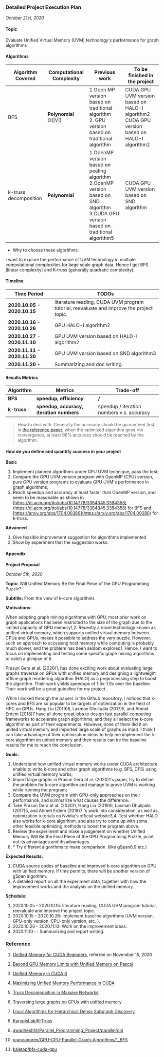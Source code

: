 ### Detailed Project Execution Plan

*October 21st, 2020*


#### Topic

Evaluate Unified Virtual Memory (UVM) technology's performance for graph algorithms

#### Algorithms

| Algorithm Covered | Computational Complexity | Previous work | To be finished in the project |
| --- | --- | --- | --- |
| BFS | **Polynomial** O(\|V\|) | 1.Open MP version based on traditional algorithm   <br/> 2. GPU version based on traditional algorithm | CUDA GPU UVM version based on HALO-I algorithm2  <br/> CUDA GPU version based on HALO-I algorithm2 |
| k-truss  <br/> decomposition | **Polynomial** | 1.OpenMP version based on peeling algorithm  <br/> 2.OpenMP version based on SND algorithm  <br/> 3.CUDA GPU version based on traditional algorithm5 | CUDA GPU UVM version based on SND algorithm |

- Why to choose these algorithms:

I want to explore the performance of UVM technology in multiple computational complexities for large scale graph data. Hence I get BFS (linear complexity) and K-truss (generally quadratic complexity).

#### Timeline

| Time Period    |  TODOs   |
| --- | --- |
| **2020.10.05 - 2020.10.15** | literature reading, CUDA UVM program tutorial, reevaluate and improve the project topic. |
| **2020.10.16 - 2020.10.26** | GPU HALO-I algorithm2 |
| **2020.10.27 - 2020.11.10** | GPU UVM version based on HALO-I algorithm2 |
| **2020.11.11 - 2020.11.20** | GPU UVM version based on SND algorithm3 |
| **2020.11.20 -** | Summarizing and doc writing. |

#### Results Metrics

| **Algorithm** | **Metrics** | **Trade-off** |
| --- | --- | --- |
| **BFS** | **speedup, efficiency** | **/** |
| **k-truss** | **speedup, accuracy, iteration numbers** | speedup / iteration numbers v.s. accuracy |

> How to deal with:
> Generally the accuracy should be guaranteed first, in [the reference paper](https://arxiv.org/abs/1704.00386), when the optimized algorithm goes >to convergence, at least 98% accuracy should be reached by the algorithm. 


#### How do you define and quantify success in your project

**Basic**

1. Implement planned algorithms under GPU UVM technique, pass the test;
2. Compare the GPU UVM version program with OpenMP (CPU) version, pure GPU version programs to evaluate GPU UVM&#39;s performance in graph algorithms;
3. Reach speedup and accuracy at least faster than OpenMP version, and seem to be reasonable as shown in [https://dl.acm.org/doi/abs/10.14778/3384345.3384358](https://dl.acm.org/doi/abs/10.14778/3384345.3384358) for BFS and [https://arxiv.org/abs/1704.00386](https://arxiv.org/abs/1704.00386) for k-truss.

**Advanced**

1. Give feasible improvement suggestion for algorithms implemented
2. Show by experiment that the suggestion works.



#### Appendix

**Project Proposal**

*October 5th, 2020*

**Topic:** Will Unified Memory Be the Final Piece of the GPU Programming Puzzle?

**Subtitle:** From the view of k-core algorithms

**Motivations:**

When adopting graph mining algorithms with GPU, most prior work on graph applications has been restricted to the size of the graph due to the limited capacity of GPU memory1,2. Recently a novel technology known as unified virtual memory, which supports unified virtual memory between CPUs and GPUs, makes it possible to address the very puzzle. However, such an approach to accessing host memory while computing is probably much slower, and the problem has been seldom explored1. Hence, I want to focus on implementing and testing some specific graph mining algorithms to catch a glimpse of it.

Prasun Gera at al. (2020)1, has done exciting work about evaluating large graphs traversal on GPUs with unified memory and designing a lightweight offline graph reordering algorithm (HALO) as a preprocessing step to boost the algorithm. Their work yields speedups of 1.5x-1.9x over the baseline. Their work will be a great guideline for my project.

While I looked through the papers in the Github repository, I noticed that k-cores and BFS are so popular to be targets of optimization in the field of HPC on GPUs. Hang Liu (2019)6, Laxman Dhulipala (2017)5, and Ahmet Erdem (2018)7 have all done great jobs to design fast parallel computing frameworks to accelerate graph algorithms, and they all select the k-core algorithm as part of their experiments. However, none of them did it on united virtual memory and imported large scale of graphs as input. I think I can take advantage of their optimization ideas to help me implement the k-core algorithm on united memory and their results can be the baseline results for me to reach the conclusion.

**Goals:**

1. Understand how unified virtual memory works under CUDA architecture, enable to write k-core and other graph algorithms (e.g. BFS, DFS) using unified virtual memory works;
2. Import large graphs in Prasun Gera at al. (2020)1&#39;s paper, try to define the problem for k-core algorithm and manage to prove UVM is working while running the program;
3. Compare the UVM program with GPU-only approaches on their performance, and summarize what causes the difference.
4. Take Prasun Gera at al. (2020)1, Hang Liu (2019)6, Laxman Dhulipala (2017)5, and Ahmet Erdem (2018)7 &#39;s work into consideration, as well as optimization tutorials on Nvidia&#39;s official website3,4. Test whether HALO also works for k-core algorithm, and also try to come up with some other feasible optimizing methods to boost the program above.
5. Review the experiment and make a judgement on whether Unified Memory Will Be the Final Piece of the GPU Programming Puzzle, point out its advantages and disadvantages.
6. \* Try different algorithms to make comparison. (like gSpan8,9 etc.)

**Expected Results:**

1. CUDA source codes of baseline and improved k-core algorithm on GPU with unified memory. If time permits, there will be another version of gSpan algorithm.
2. A detailed report on all the experiment data, together with how the improvement works and the analysis on the unified memory.

**Schedule:**

1. 2020.10.05 - 2020.10.15: literature reading, CUDA UVM program tutorial, reevaluate and improve the project topic.
2. 2020.10.15 - 2020.10.26: Implement baseline algorithms (UVM version, GPU-only version, CPU-only version, etc. ).
3. 2020.10.26 - 2020.11.10: Work on the improvement ideas.
4. 2020.11.10 - : Summarizing and report writing.

### Reference

1. [Unified Memory for CUDA Beginners](https://developer.nvidia.com/blog/unified-memory-cuda-beginners/), referred on November 15, 2020

2. [Beyond GPU Memory Limits with Unified Memory on Pascal](https://developer.nvidia.com/blog/beyond-gpu-memory-limits-unified-memory-pascal/)

3. [Unified Memory in CUDA 6](https://developer.nvidia.com/blog/unified-memory-in-cuda-6/)

4. [Maximizing Unified Memory Performance in CUDA](https://developer.nvidia.com/blog/maximizing-unified-memory-performance-cuda/)

1. [Truss Decomposition in Massive Networks](https://arxiv.org/pdf/1205.6693.pdf)

2. [Traversing large graphs on GPUs with unified memory](https://dl.acm.org/doi/abs/10.14778/3384345.3384358)

3. [Local Algorithms for Hierarchical Dense Subgraph Discovery](https://arxiv.org/abs/1704.00386)

4. [KarypisLab/K-Truss](https://github.com/KarypisLab/K-Truss)

5. [awadhesh14/Parallel\_Programming\_Project/parallel/old](https://github.com/awadhesh14/Parallel_Programming_Project/tree/master/parallel/old)

6. [orancanoren/GPU-CPU-Parallel-Graph-Algorithms/1\_BFS](https://github.com/orancanoren/GPU-CPU-Parallel-Graph-Algorithms/tree/master/1_BFS)

7. [kaletap/bfs-cuda-gpu](https://github.com/kaletap/bfs-cuda-gpu)
